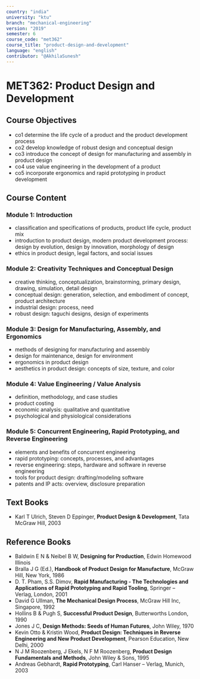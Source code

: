 ```yaml
---
country: "india"
university: "ktu"
branch: "mechanical-engineering"
version: "2019"
semester: 6
course_code: "met362"
course_title: "product-design-and-development"
language: "english"
contributor: "@AkhilaSunesh"
---
```

# MET362: Product Design and Development

## Course Objectives

* co1 determine the life cycle of a product and the product development process  
* co2 develop knowledge of robust design and conceptual design  
* co3 introduce the concept of design for manufacturing and assembly in product design  
* co4 use value engineering in the development of a product  
* co5 incorporate ergonomics and rapid prototyping in product development  

## Course Content

### Module 1: Introduction
* classification and specifications of products, product life cycle, product mix  
* introduction to product design, modern product development process: design by evolution, design by innovation, morphology of design  
* ethics in product design, legal factors, and social issues  

### Module 2: Creativity Techniques and Conceptual Design
* creative thinking, conceptualization, brainstorming, primary design, drawing, simulation, detail design  
* conceptual design: generation, selection, and embodiment of concept, product architecture  
* industrial design: process, need  
* robust design: taguchi designs, design of experiments  

### Module 3: Design for Manufacturing, Assembly, and Ergonomics
* methods of designing for manufacturing and assembly  
* design for maintenance, design for environment  
* ergonomics in product design  
* aesthetics in product design: concepts of size, texture, and color  

### Module 4: Value Engineering / Value Analysis
* definition, methodology, and case studies  
* product costing  
* economic analysis: qualitative and quantitative  
* psychological and physiological considerations  

### Module 5: Concurrent Engineering, Rapid Prototyping, and Reverse Engineering
* elements and benefits of concurrent engineering  
* rapid prototyping: concepts, processes, and advantages  
* reverse engineering: steps, hardware and software in reverse engineering  
* tools for product design: drafting/modeling software  
* patents and IP acts: overview, disclosure preparation  

## Text Books

* Karl T Ulrich, Steven D Eppinger, **Product Design & Development**, Tata McGraw Hill, 2003  

## Reference Books

* Baldwin E N & Neibel B W, **Designing for Production**, Edwin Homewood Illinois  
* Bralla J G (Ed.), **Handbook of Product Design for Manufacture**, McGraw Hill, New York, 1986  
* D. T. Pham, S.S. Dimov, **Rapid Manufacturing - The Technologies and Applications of Rapid Prototyping and Rapid Tooling**, Springer – Verlag, London, 2001  
* David G Ullman, **The Mechanical Design Process**, McGraw Hill Inc, Singapore, 1992  
* Hollins B & Pugh S, **Successful Product Design**, Butterworths London, 1990  
* Jones J C, **Design Methods: Seeds of Human Futures**, John Wiley, 1970  
* Kevin Otto & Kristin Wood, **Product Design: Techniques in Reverse Engineering and New Product Development**, Pearson Education, New Delhi, 2000  
* N J M Roozenberg, J Ekels, N F M Roozenberg, **Product Design Fundamentals and Methods**, John Wiley & Sons, 1995  
* Andreas Gebhardt, **Rapid Prototyping**, Carl Hanser – Verlag, Munich, 2003  
